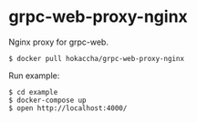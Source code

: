 # grpc-web-proxy-nginx

Nginx proxy for grpc-web.

```
$ docker pull hokaccha/grpc-web-proxy-nginx
```

Run example:

```
$ cd example
$ docker-compose up
$ open http://localhost:4000/
```
